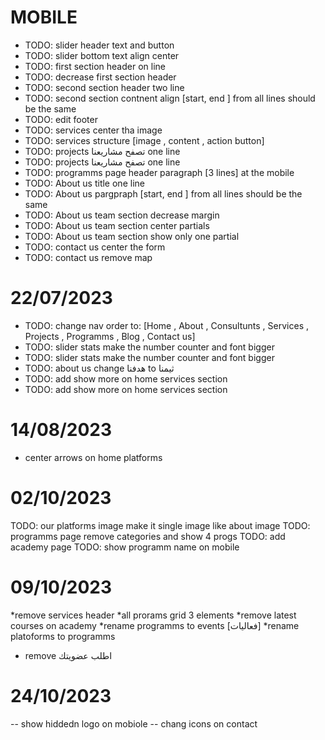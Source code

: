 # MOBILE

- TODO: slider header text and button
- TODO: slider bottom text align center
- TODO: first section header on line
- TODO: decrease first section header
- TODO: second section header two line
- TODO: second section contnent align [start, end ] from all lines should be the same
- TODO: edit footer
- TODO: services center tha image
- TODO: services structure [image , content , action button]
- TODO: projects تصفح مشاريعنا one line
- TODO: projects تصفح مشاريعنا one line
- TODO: programms page header paragraph [3 lines] at the mobile
- TODO: About us title one line
- TODO: About us pargpraph [start, end ] from all lines should be the same
- TODO: About us team section decrease margin
- TODO: About us team section center partials
- TODO: About us team section show only one partial
- TODO: contact us center the form
- TODO: contact us remove map

# 22/07/2023

- TODO: change nav order to: [Home , About , Consultunts , Services , Projects , Programms , Blog , Contact us]
- TODO: slider stats make the number counter and font bigger
- TODO: slider stats make the number counter and font bigger
- TODO: about us change هدفنا to ثيمنا
- TODO: add show more on home services section
- TODO: add show more on home services section

# 14/08/2023

- center arrows on home platforms

# 02/10/2023

TODO: our platforms image make it single image like about image
TODO: programms page remove categories and show 4 progs
TODO: add academy page
TODO: show programm name on mobile

# 09/10/2023

*remove services header
*all prorams grid 3 elements
*remove latest courses on academy
*rename programms to events [فعاليات]
\*rename platoforms to programms

- remove اطلب عضويتك

# 24/10/2023

-- show hiddedn logo on mobiole
-- chang icons on contact
